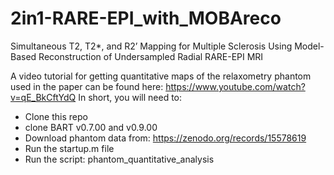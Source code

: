 # 2in1-RARE-EPI_with_MOBAreco
Simultaneous T2, T2*, and R2’ Mapping for Multiple Sclerosis Using Model-Based Reconstruction of Undersampled Radial RARE-EPI MRI

A video tutorial for getting quantitative maps of the relaxometry phantom used in the paper can be found here: https://www.youtube.com/watch?v=qE_BkCftYdQ
In short, you will need to:
- Clone this repo
- clone BART v0.7.00 and v0.9.00
- Download phantom data from: https://zenodo.org/records/15578619
- Run the startup.m file
- Run the script: phantom_quantitative_analysis

